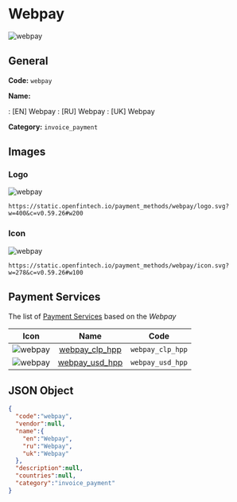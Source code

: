 
# Webpay 
![webpay](https://static.openfintech.io/payment_methods/webpay/logo.svg?w=400&c=v0.59.26#w200)  

## General 
**Code:** `webpay` 
 
**Name:** 
 
:	[EN] Webpay 
:	[RU] Webpay 
:	[UK] Webpay 
 
**Category:** `invoice_payment` 
 

## Images 

### Logo 
![webpay](https://static.openfintech.io/payment_methods/webpay/logo.svg?w=400&c=v0.59.26#w200)  

```
https://static.openfintech.io/payment_methods/webpay/logo.svg?w=400&c=v0.59.26#w200
```  

### Icon 
![webpay](https://static.openfintech.io/payment_methods/webpay/icon.svg?w=278&c=v0.59.26#w100)  

```
https://static.openfintech.io/payment_methods/webpay/icon.svg?w=278&c=v0.59.26#w100
```  

## Payment Services 
 
The list of [Payment Services](/payment-services/) based on the _Webpay_ 

|Icon|Name|Code| 
|:---:|:---:|:---:| 
|![webpay](https://static.openfintech.io/payment_methods/webpay/icon.svg?w=278&c=v0.59.26#w100) |[webpay_clp_hpp](/payment-services/webpay_clp_hpp/)|`webpay_clp_hpp`| 
|![webpay](https://static.openfintech.io/payment_methods/webpay/icon.svg?w=278&c=v0.59.26#w100) |[webpay_usd_hpp](/payment-services/webpay_usd_hpp/)|`webpay_usd_hpp`| 
 

## JSON Object 

```json
{
  "code":"webpay",
  "vendor":null,
  "name":{
    "en":"Webpay",
    "ru":"Webpay",
    "uk":"Webpay"
  },
  "description":null,
  "countries":null,
  "category":"invoice_payment"
}
```  
